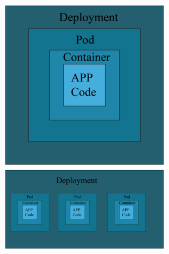 ![Image Alt](https://github.com/sheikhsalmanhossain/kubernetes/blob/5714367e30d21f81e3eea1e6169472ed6b8c2caa/kubernetes-resources/deployment/Deployment.jpg)








![Image Alt](https://github.com/sheikhsalmanhossain/kubernetes/blob/5714367e30d21f81e3eea1e6169472ed6b8c2caa/kubernetes-resources/deployment/Deployment2.jpg)
